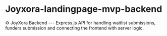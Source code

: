 # Joyxora-landingpage-mvp-backend
 ⚙️ JoyXora Backend --- Express.js API for handling waitlist submissions, funders submission and connecting the frontend with server logic. 
